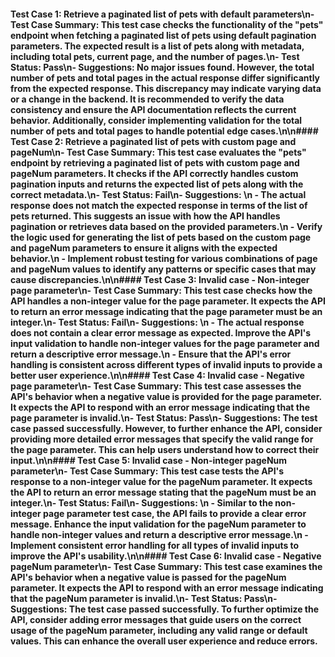 #### Test Case 1: Retrieve a paginated list of pets with default parameters\n- **Test Case Summary**: This test case checks the functionality of the \"pets\" endpoint when fetching a paginated list of pets using default pagination parameters. The expected result is a list of pets along with metadata, including total pets, current page, and the number of pages.\n- **Test Status**: Pass\n- **Suggestions**: No major issues found. However, the total number of pets and total pages in the actual response differ significantly from the expected response. This discrepancy may indicate varying data or a change in the backend. It is recommended to verify the data consistency and ensure the API documentation reflects the current behavior. Additionally, consider implementing validation for the total number of pets and total pages to handle potential edge cases.\n\n#### Test Case 2: Retrieve a paginated list of pets with custom page and pageNum\n- **Test Case Summary**: This test case evaluates the \"pets\" endpoint by retrieving a paginated list of pets with custom page and pageNum parameters. It checks if the API correctly handles custom pagination inputs and returns the expected list of pets along with the correct metadata.\n- **Test Status**: Fail\n- **Suggestions**: \n  - The actual response does not match the expected response in terms of the list of pets returned. This suggests an issue with how the API handles pagination or retrieves data based on the provided parameters.\n  - Verify the logic used for generating the list of pets based on the custom page and pageNum parameters to ensure it aligns with the expected behavior.\n  - Implement robust testing for various combinations of page and pageNum values to identify any patterns or specific cases that may cause discrepancies.\n\n#### Test Case 3: Invalid case - Non-integer page parameter\n- **Test Case Summary**: This test case checks how the API handles a non-integer value for the page parameter. It expects the API to return an error message indicating that the page parameter must be an integer.\n- **Test Status**: Fail\n- **Suggestions**: \n  - The actual response does not contain a clear error message as expected. Improve the API's input validation to handle non-integer values for the page parameter and return a descriptive error message.\n  - Ensure that the API's error handling is consistent across different types of invalid inputs to provide a better user experience.\n\n#### Test Case 4: Invalid case - Negative page parameter\n- **Test Case Summary**: This test case assesses the API's behavior when a negative value is provided for the page parameter. It expects the API to respond with an error message indicating that the page parameter is invalid.\n- **Test Status**: Pass\n- **Suggestions**: The test case passed successfully. However, to further enhance the API, consider providing more detailed error messages that specify the valid range for the page parameter. This can help users understand how to correct their input.\n\n#### Test Case 5: Invalid case - Non-integer pageNum parameter\n- **Test Case Summary**: This test case tests the API's response to a non-integer value for the pageNum parameter. It expects the API to return an error message stating that the pageNum must be an integer.\n- **Test Status**: Fail\n- **Suggestions**: \n  - Similar to the non-integer page parameter test case, the API fails to provide a clear error message. Enhance the input validation for the pageNum parameter to handle non-integer values and return a descriptive error message.\n  - Implement consistent error handling for all types of invalid inputs to improve the API's usability.\n\n#### Test Case 6: Invalid case - Negative pageNum parameter\n- **Test Case Summary**: This test case examines the API's behavior when a negative value is passed for the pageNum parameter. It expects the API to respond with an error message indicating that the pageNum parameter is invalid.\n- **Test Status**: Pass\n- **Suggestions**: The test case passed successfully. To further optimize the API, consider adding error messages that guide users on the correct usage of the pageNum parameter, including any valid range or default values. This can enhance the overall user experience and reduce errors.